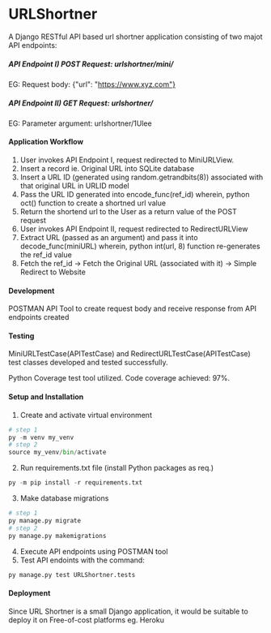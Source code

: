 # URLShortner

A Django RESTful API based url shortner application consisting of two majot API endpoints:

##### API Endpoint I) POST Request: urlshortner/mini/

EG: Request body: {"url": "https://www.xyz.com"}  

##### API Endpoint II) GET Request: urlshortner/<miniURL>

EG: Parameter argument: urlshortner/1Ulee
     

#### Application Workflow

1. User invokes API Endpoint I, request redirected to MiniURLView.
2. Insert a record ie. Original URL into SQLite database
3. Insert a URL ID (generated using random.getrandbits(8)) associated with that original URL in URLID model
4. Pass the URL ID generated into encode_func(ref_id) wherein, python oct() function to create a shortned url value
5. Return the shortend url to the User as a return value of the POST request
6. User invokes API Endpoint II, request redirected to RedirectURLView
7. Extract URL (passed as an argument) and pass it into decode_func(miniURL) wherein, python int(url, 8) function re-generates the ref_id value
8. Fetch the ref_id -> Fetch the Original URL (associated with it) -> Simple Redirect to Website

#### Development 

POSTMAN API Tool to create request body and receive response from API endpoints created

#### Testing

MiniURLTestCase(APITestCase) and RedirectURLTestCase(APITestCase) test classes developed and tested successfully.

Python Coverage test tool utilized. Code coverage achieved: 97%.

#### Setup and Installation

1. Create and activate virtual environment
```python
# step 1
py -m venv my_venv
# step 2
source my_venv/bin/activate
```
2. Run requirements.txt file (install Python packages as req.)
```python
py -m pip install -r requirements.txt
```
3. Make database migrations
```python
# step 1
py manage.py migrate
# step 2
py manage.py makemigrations
```
4. Execute API endpoints using POSTMAN tool
5. Test API endoints with the command: 
```python
py manage.py test URLShortner.tests
```

#### Deployment

Since URL Shortner is a small Django application, it would be suitable to deploy it on Free-of-cost platforms eg. Heroku

